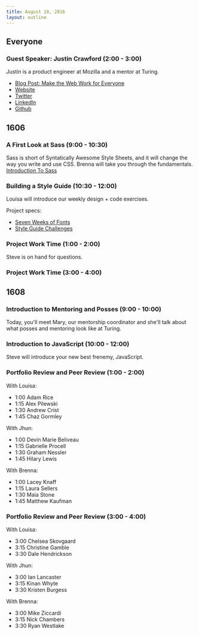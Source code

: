 ```yaml
---
title: August 18, 2016
layout: outline
---
```


## Everyone

### Guest Speaker: Justin Crawford (2:00 - 3:00)

Justin is a product engineer at Mozilla and a mentor at Turing.

- [Blog Post: Make the Web Work for Everyone](https://hacks.mozilla.org/2016/07/make-the-web-work-for-everyone/)
- [Website](https://hoosteeno.com/)
- [Twitter](https://twitter.com/hoosteeno)
- [LinkedIn](https://www.linkedin.com/in/justincrawford)
- [Github](https://github.com/hoosteeno)

## 1606

### A First Look at Sass (9:00 - 10:30)

Sass is short of Syntatically Awesome Style Sheets, and it will change the way you write and use CSS. Brenna will take you  through the fundamentals.
[Introduction To Sass](http://frontend.turing.io/lessons/introduction-to-sass.html)

### Building a Style Guide (10:30 - 12:00)

Louisa will introduce our weekly design + code exercises.

Project specs:

- [Seven Weeks of Fonts](http://frontend.turing.io/projects/seven-weeks-of-fonts.html)
- [Style Guide Challenges](http://frontend.turing.io/projects/style-guide-challenges.html)

### Project Work Time (1:00 - 2:00)

Steve is on hand for questions.

### Project Work Time (3:00 - 4:00)



## 1608

### Introduction to Mentoring and Posses (9:00 - 10:00)

Today, you'll meet Mary, our mentorship coordinator and she'll talk about what posses and mentoring look like at Turing.

### Introduction to JavaScript (10:00 - 12:00)

Steve will introduce your new best frenemy, JavaScript.

### Portfolio Review and Peer Review (1:00 - 2:00)

With Louisa:

- 1:00 Adam Rice
- 1:15 Alex Pilewski
- 1:30 Andrew Crist
- 1:45 Chaz Gormley

With Jhun:

- 1:00 Devin Marie Beliveau
- 1:15 Gabrielle Procell
- 1:30 Graham Nessler
- 1:45 Hilary Lewis

With Brenna:

- 1:00 Lacey Knaff
- 1:15 Laura Sellers
- 1:30 Maia Stone
- 1:45 Matthew Kaufman


### Portfolio Review and Peer Review (3:00 - 4:00)

With Louisa:

- 3:00 Chelsea Skovgaard
- 3:15 Christine Gamble
- 3:30 Dale Hendrickson

With Jhun:

- 3:00 Ian Lancaster
- 3:15 Kinan Whyte
- 3:30 Kristen Burgess

With Brenna:

- 3:00 Mike Ziccardi
- 3:15 Nick Chambers
- 3:30 Ryan Westlake
